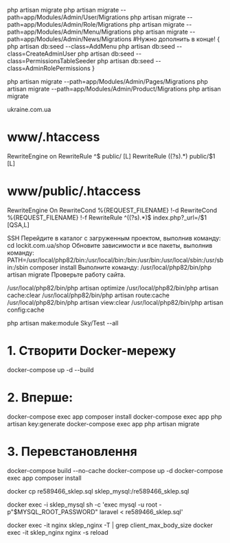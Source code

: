 php artisan migrate
php artisan migrate --path=app/Modules/Admin/User/Migrations
php artisan migrate --path=app/Modules/Admin/Role/Migrations
php artisan migrate --path=app/Modules/Admin/Menu/Migrations
php artisan migrate --path=app/Modules/Admin/News/Migrations
#Нужно дополнить в конце!
{
    php artisan db:seed --class=AddMenu
    php artisan db:seed --class=CreateAdminUser
    php artisan db:seed --class=PermissionsTableSeeder
    php artisan db:seed --class=AdminRolePermissions
}

php artisan migrate --path=app/Modules/Admin/Pages/Migrations
php artisan migrate --path=app/Modules/Admin/Product/Migrations
php artisan migrate

ukraine.com.ua

# www/.htaccess

<IfModule mod_rewrite.c>
RewriteEngine on
RewriteRule ^$ public/ [L]
RewriteRule ((?s).*) public/$1 [L]
</IfModule>

# www/public/.htaccess

<IfModule mod_rewrite.c>
RewriteEngine On
RewriteCond %{REQUEST_FILENAME} !-d
RewriteCond %{REQUEST_FILENAME} !-f
RewriteRule ^((?s).*)$ index.php?_url=/$1 [QSA,L]
</IfModule>

SSH
Перейдите в каталог с загруженным проектом, выполнив команду:
cd lockit.com.ua/shop
Обновите зависимости и все пакеты, выполнив команду:
PATH=/usr/local/php82/bin:/usr/local/bin:/bin:/usr/bin:/usr/local/sbin:/usr/sbin:/sbin composer install
Выполните команду:
/usr/local/php82/bin/php artisan migrate
Проверьте работу сайта.

/usr/local/php82/bin/php artisan optimize
/usr/local/php82/bin/php artisan cache:clear
/usr/local/php82/bin/php artisan route:cache
/usr/local/php82/bin/php artisan view:clear
/usr/local/php82/bin/php artisan config:cache

php artisan make:module Sky/Test --all

# 1. Створити Docker-мережу
docker-compose up -d --build

# 2. Вперше:
docker-compose exec app composer install
docker-compose exec app php artisan key:generate
docker-compose exec app php artisan migrate

# 3. Перевстановлення
docker-compose build --no-cache
docker-compose up -d
docker-compose exec app composer install

docker cp  re589466_sklep.sql sklep_mysql:/re589466_sklep.sql 

docker exec -i sklep_mysql sh -c 'exec mysql -u root -p"$MYSQL_ROOT_PASSWORD" laravel < re589466_sklep.sql'

docker exec -it nginx sklep_nginx -T | grep client_max_body_size
docker exec -it sklep_nginx nginx -s reload
